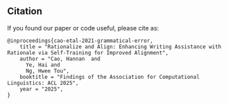 ## Citation

If you found our paper or code useful, please cite as:

```
@inproceedings{cao-etal-2021-grammatical-error,
    title = "Rationalize and Align: Enhancing Writing Assistance with Rationale via Self-Training for Improved Alignment",
    author = "Cao, Hannan  and
      Ye, Hai and 
      Ng, Hwee Tou",
    booktitle = "Findings of the Association for Computational Linguistics: ACL 2025",
    year = "2025",
}
```
